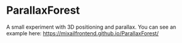 # ParallaxForest
A small experiment with 3D positioning and parallax.
You can see an example here:
https://mixailfrontend.github.io/ParallaxForest/
